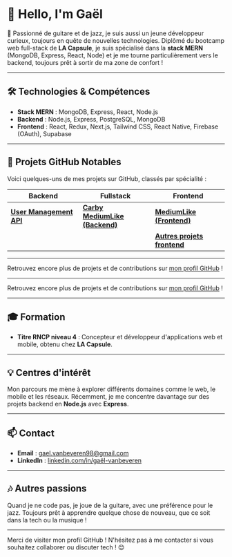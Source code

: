 # 👋 Hello, I'm Gaël

🎸 Passionné de guitare et de jazz, je suis aussi un jeune développeur curieux, toujours en quête de nouvelles technologies. Diplômé du bootcamp web full-stack de **LA Capsule**, je suis spécialisé dans la **stack MERN** (MongoDB, Express, React, Node) et je me tourne particulièrement vers le backend, toujours prêt à sortir de ma zone de confort !

---

## 🛠️ Technologies & Compétences

- **Stack MERN** : MongoDB, Express, React, Node.js
- **Backend** : Node.js, Express, PostgreSQL, MongoDB
- **Frontend** : React, Redux, Next.js, Tailwind CSS, React Native, Firebase (OAuth), Supabase

---

## 🌟 Projets GitHub Notables

Voici quelques-uns de mes projets sur GitHub, classés par spécialité :

| **Backend** | **Fullstack** | **Frontend** |
|-------------|---------------|--------------|
| [**User Management API**](https://github.com/GaelVbn/user-management-api) | [**Carby**](https://github.com/tonusername/carby) <br> [**MediumLike (Backend)**](https://github.com/GaelVbn/Backend-post) | [**MediumLike (Frontend)**](https://github.com/GaelVbn/Frontend-post) |
|             |               | [**Autres projets frontend**](https://github.com/tonusername) |

---

Retrouvez encore plus de projets et de contributions sur [mon profil GitHub](https://github.com/tonusername) !

---

Retrouvez encore plus de projets et de contributions sur [mon profil GitHub](https://github.com/tonusername) !

---

## 🎓 Formation

- **Titre RNCP niveau 4** : Concepteur et développeur d'applications web et mobile, obtenu chez **LA Capsule**.

---

## 💡 Centres d'intérêt

Mon parcours me mène à explorer différents domaines comme le web, le mobile et les réseaux. Récemment, je me concentre davantage sur des projets backend en **Node.js** avec **Express**.

---

## 📫 Contact

- **Email** : [gael.vanbeveren98@gmail.com](mailto:gael.vanbeveren98@gmail.com)
- **LinkedIn** : [linkedin.com/in/gaël-vanbeveren](https://www.linkedin.com/in/ga%C3%ABl-vanbeveren)

---

## 🎶 Autres passions

Quand je ne code pas, je joue de la guitare, avec une préférence pour le jazz. Toujours prêt à apprendre quelque chose de nouveau, que ce soit dans la tech ou la musique !

---

Merci de visiter mon profil GitHub ! N'hésitez pas à me contacter si vous souhaitez collaborer ou discuter tech ! 😊
